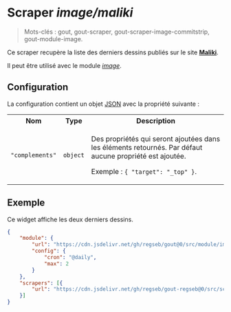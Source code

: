 # Scraper _image/maliki_

> Mots-clés : gout, gout-scraper, gout-scraper-image-commitstrip,
> gout-module-image.

Ce scraper recupère la liste des derniers dessins publiés sur le site
[**Maliki**](https://maliki.com/strips/).

Il peut être utilisé avec le module
[_image_](https://github.com/regseb/gout/tree/HEAD/src/module/image#readme).

## Configuration

La configuration contient un objet
[JSON](https://www.json.org/json-fr.html "JavaScript Object Notation") avec la
propriété suivante :

<table>
  <tr>
    <th>Nom</th>
    <th>Type</th>
    <th>Description</th>
  </tr>
  <tr>
    <td><code>"complements"</code></td>
    <td><code>object</code></td>
    <td>
      <p>
        Des propriétés qui seront ajoutées dans les éléments retournés. Par
        défaut aucune propriété est ajoutée.
      </p>
      <p>
        Exemple : <code>{ "target": "_top" }</code>.
      </p>
    </td>
  </tr>
</table>

## Exemple

Ce widget affiche les deux derniers dessins.

```JSON
{
    "module": {
        "url": "https://cdn.jsdelivr.net/gh/regseb/gout@0/src/module/image/image.js",
        "config": {
            "cron": "@daily",
            "max": 2
        }
    },
    "scrapers": [{
        "url": "https://cdn.jsdelivr.net/gh/regseb/gout-regseb@0/src/scraper/image/maliki/maliki.js"
    }]
}
```

